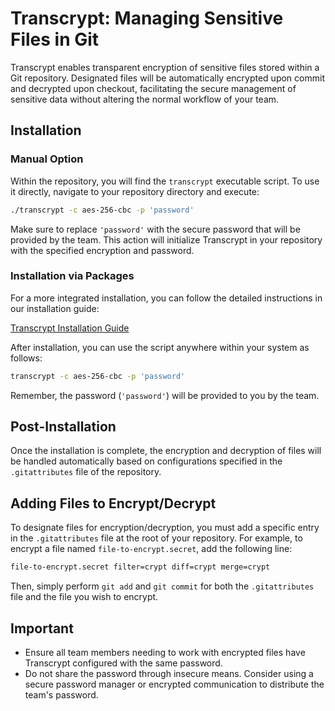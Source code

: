 # Transcrypt: Managing Sensitive Files in Git

Transcrypt enables transparent encryption of sensitive files stored within a Git repository. Designated files will be automatically encrypted upon commit and decrypted upon checkout, facilitating the secure management of sensitive data without altering the normal workflow of your team.

## Installation

### Manual Option

Within the repository, you will find the `transcrypt` executable script. To use it directly, navigate to your repository directory and execute:

```bash
./transcrypt -c aes-256-cbc -p 'password'
```

Make sure to replace `'password'` with the secure password that will be provided by the team. This action will initialize Transcrypt in your repository with the specified encryption and password.

### Installation via Packages

For a more integrated installation, you can follow the detailed instructions in our installation guide:

[Transcrypt Installation Guide](https://github.com/elasticdog/transcrypt/blob/main/INSTALL.md)

After installation, you can use the script anywhere within your system as follows:

```bash
transcrypt -c aes-256-cbc -p 'password'
```

Remember, the password (`'password'`) will be provided to you by the team.

## Post-Installation

Once the installation is complete, the encryption and decryption of files will be handled automatically based on configurations specified in the `.gitattributes` file of the repository.

## Adding Files to Encrypt/Decrypt

To designate files for encryption/decryption, you must add a specific entry in the `.gitattributes` file at the root of your repository. For example, to encrypt a file named `file-to-encrypt.secret`, add the following line:

```bash
file-to-encrypt.secret filter=crypt diff=crypt merge=crypt
```

Then, simply perform `git add` and `git commit` for both the `.gitattributes` file and the file you wish to encrypt.

## Important

- Ensure all team members needing to work with encrypted files have Transcrypt configured with the same password.
- Do not share the password through insecure means. Consider using a secure password manager or encrypted communication to distribute the team's password.
